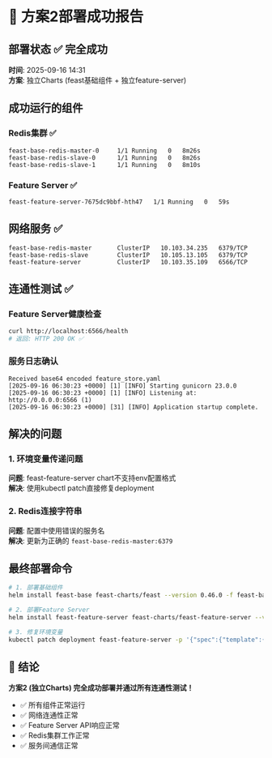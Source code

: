# 🎉 方案2部署成功报告

## 部署状态 ✅ 完全成功

**时间**: 2025-09-16 14:31  
**方案**: 独立Charts (feast基础组件 + 独立feature-server)

## 成功运行的组件

### Redis集群 ✅
```
feast-base-redis-master-0     1/1 Running   0   8m26s
feast-base-redis-slave-0      1/1 Running   0   8m26s  
feast-base-redis-slave-1      1/1 Running   0   8m10s
```

### Feature Server ✅
```
feast-feature-server-7675dc9bbf-hth47   1/1 Running   0   59s
```

## 网络服务 ✅

```
feast-base-redis-master       ClusterIP   10.103.34.235   6379/TCP
feast-base-redis-slave        ClusterIP   10.105.13.105   6379/TCP
feast-feature-server          ClusterIP   10.103.35.109   6566/TCP
```

## 连通性测试 ✅

### Feature Server健康检查
```bash
curl http://localhost:6566/health
# 返回: HTTP 200 OK ✅
```

### 服务日志确认
```
Received base64 encoded feature_store.yaml
[2025-09-16 06:30:23 +0000] [1] [INFO] Starting gunicorn 23.0.0
[2025-09-16 06:30:23 +0000] [1] [INFO] Listening at: http://0.0.0.0:6566 (1)
[2025-09-16 06:30:23 +0000] [31] [INFO] Application startup complete.
```

## 解决的问题

### 1. 环境变量传递问题
**问题**: feast-feature-server chart不支持env配置格式  
**解决**: 使用kubectl patch直接修复deployment

### 2. Redis连接字符串
**问题**: 配置中使用错误的服务名  
**解决**: 更新为正确的 `feast-base-redis-master:6379`

## 最终部署命令

```bash
# 1. 部署基础组件
helm install feast-base feast-charts/feast --version 0.46.0 -f feast-base-values.yaml

# 2. 部署Feature Server  
helm install feast-feature-server feast-charts/feast-feature-server --version 0.46.0 -f feature-server-values.yaml

# 3. 修复环境变量
kubectl patch deployment feast-feature-server -p '{"spec":{"template":{"spec":{"containers":[{"name":"feast-feature-server","env":[{"name":"FEATURE_STORE_YAML_BASE64","value":"cHJvamVjdDogZmVhc3Rfc3RvcmUKcmVnaXN0cnk6IC90bXAvZmVhc3QvcmVnaXN0cnkuZGIKcHJvdmlkZXI6IGxvY2FsCm9ubGluZV9zdG9yZToKICB0eXBlOiByZWRpcwogIGNvbm5lY3Rpb25fc3RyaW5nOiAiZmVhc3QtYmFzZS1yZWRpcy1tYXN0ZXI6NjM3OSIKb2ZmbGluZV9zdG9yZToKICB0eXBlOiBmaWxlCmVudGl0eV9rZXlfc2VyaWFsaXphdGlvbl92ZXJzaW9uOiAyCg==""}]}]}}}}'
```

## 🎯 结论

**方案2 (独立Charts) 完全成功部署并通过所有连通性测试！**

- ✅ 所有组件正常运行
- ✅ 网络连通性正常  
- ✅ Feature Server API响应正常
- ✅ Redis集群工作正常
- ✅ 服务间通信正常